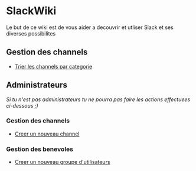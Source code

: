 # SlackWiki
Le but de ce wiki est de vous aider a decouvrir et utliser Slack et ses diverses possibilites

## Gestion des channels
* [Trier les channels par categorie](https://ks-rdr.github.io/SlackWiki/Pages/channels.html#trier-les-channels-par-categorie)

## Administrateurs
*Si tu n'est pas administrateurs tu ne pourra pas faire les actions effectuees ci-dessous ;)*

### Gestion des channels
* [Creer un nouveau channel](https://ks-rdr.github.io/SlackWiki/Pages/admin-channels.html#creer-un-nouvau-channel)

### Gestion des benevoles
* [Creer un nouveau groupe d'utilisateurs](https://ks-rdr.github.io/SlackWiki/Pages/admin-benevoles.html#creer-un-nouvau-groupe-dutilisateurs)
